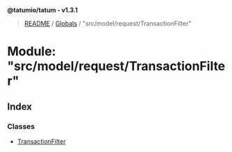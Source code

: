 **@tatumio/tatum - v1.3.1**

> [README](../README.md) / [Globals](../globals.md) / "src/model/request/TransactionFilter"

# Module: "src/model/request/TransactionFilter"

## Index

### Classes

* [TransactionFilter](../classes/_src_model_request_transactionfilter_.transactionfilter.md)
